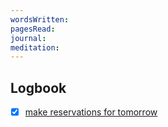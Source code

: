 ```yaml
---
wordsWritten: 
pagesRead: 
journal: 
meditation:
---
```



## Logbook
- [x] [make reservations for tomorrow](things:///show?id=VBfUDqH9VfqpDS7DL8Ay8w)